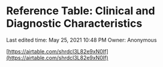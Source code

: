 # Reference Table: Clinical and Diagnostic Characteristics

Last edited time: May 25, 2021 10:48 PM
Owner: Anonymous

[https://airtable.com/shrdcl3L82e9xN0If](https://airtable.com/shrdcl3L82e9xN0If)